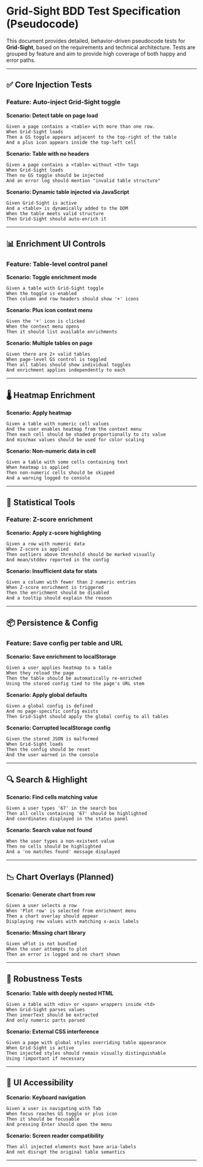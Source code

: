 
# Grid-Sight BDD Test Specification (Pseudocode)

This document provides detailed, behavior-driven pseudocode tests for **Grid-Sight**, based on the requirements and technical architecture. Tests are grouped by feature and aim to provide high coverage of both happy and error paths.

---

## ✅ Core Injection Tests

### Feature: Auto-inject Grid-Sight toggle

**Scenario: Detect table on page load**
```
Given a page contains a <table> with more than one row.
When Grid-Sight loads
Then a GS toggle appears adjacent to the top-right of the table
And a plus icon appears inside the top-left cell
```

**Scenario: Table with no headers**
```
Given a page contains a <table> without <th> tags
When Grid-Sight loads
Then no GS toggle should be injected
And an error log should mention "invalid table structure"
```

**Scenario: Dynamic table injected via JavaScript**
```
Given Grid-Sight is active
And a <table> is dynamically added to the DOM
When the table meets valid structure
Then Grid-Sight should auto-enrich it
```

---

## 📊 Enrichment UI Controls

### Feature: Table-level control panel

**Scenario: Toggle enrichment mode**
```
Given a table with Grid-Sight toggle
When the toggle is enabled
Then column and row headers should show '+' icons
```

**Scenario: Plus icon context menu**
```
Given the '+' icon is clicked
When the context menu opens
Then it should list available enrichments
```

**Scenario: Multiple tables on page**
```
Given there are 2+ valid tables
When page-level GS control is toggled
Then all tables should show individual toggles
And enrichment applies independently to each
```

---

## 🌡️ Heatmap Enrichment

**Scenario: Apply heatmap**
```
Given a table with numeric cell values
And the user enables heatmap from the context menu
Then each cell should be shaded proportionally to its value
And min/max values should be used for color scaling
```

**Scenario: Non-numeric data in cell**
```
Given a table with some cells containing text
When heatmap is applied
Then non-numeric cells should be skipped
And a warning logged to console
```

---

## 🧠 Statistical Tools

### Feature: Z-score enrichment

**Scenario: Apply z-score highlighting**
```
Given a row with numeric data
When Z-score is applied
Then outliers above threshold should be marked visually
And mean/stddev reported in the config
```

**Scenario: Insufficient data for stats**
```
Given a column with fewer than 2 numeric entries
When Z-score enrichment is triggered
Then the enrichment should be disabled
And a tooltip should explain the reason
```

---

## 📦 Persistence & Config

### Feature: Save config per table and URL

**Scenario: Save enrichment to localStorage**
```
Given a user applies heatmap to a table
When they reload the page
Then the table should be automatically re-enriched
Using the stored config tied to the page's URL stem
```

**Scenario: Apply global defaults**
```
Given a global config is defined
And no page-specific config exists
Then Grid-Sight should apply the global config to all tables
```

**Scenario: Corrupted localStorage config**
```
Given the stored JSON is malformed
When Grid-Sight loads
Then the config should be reset
And the user warned in the console
```

---

## 🔍 Search & Highlight

**Scenario: Find cells matching value**
```
Given a user types '67' in the search box
Then all cells containing '67' should be highlighted
And coordinates displayed in the status panel
```

**Scenario: Search value not found**
```
When the user types a non-existent value
Then no cells should be highlighted
And a 'no matches found' message displayed
```

---

## 📉 Chart Overlays (Planned)

**Scenario: Generate chart from row**
```
Given a user selects a row
When 'Plot row' is selected from enrichment menu
Then a chart overlay should appear
Displaying row values with matching x-axis labels
```

**Scenario: Missing chart library**
```
Given uPlot is not bundled
When the user attempts to plot
Then an error is logged and no chart shown
```

---

## 🧪 Robustness Tests

**Scenario: Table with deeply nested HTML**
```
Given a table with <div> or <span> wrappers inside <td>
When Grid-Sight parses values
Then innerText should be extracted
And only numeric parts parsed
```

**Scenario: External CSS interference**
```
Given a page with global styles overriding table appearance
When Grid-Sight is active
Then injected styles should remain visually distinguishable
Using !important if necessary
```

---

## 🧩 UI Accessibility

**Scenario: Keyboard navigation**
```
Given a user is navigating with Tab
When focus reaches GS toggle or plus icon
Then it should be focusable
And pressing Enter should open the menu
```

**Scenario: Screen reader compatibility**
```
Then all injected elements must have aria-labels
And not disrupt the original table semantics
```

---

